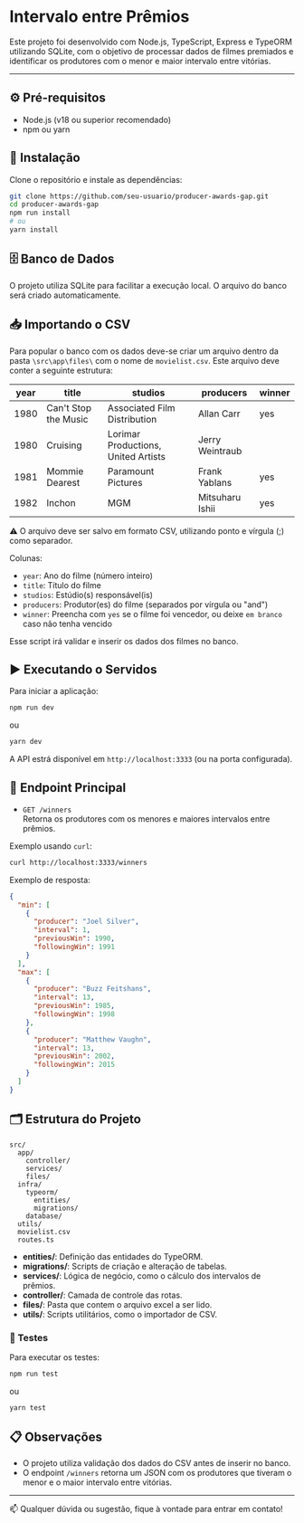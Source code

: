 # Intervalo entre Prêmios

Este projeto foi desenvolvido com Node.js, TypeScript, Express e TypeORM utilizando SQLite, com o objetivo de processar dados de filmes premiados e identificar os produtores com o menor e maior intervalo entre vitórias.

---

## ⚙️ Pré-requisitos

- Node.js (v18 ou superior recomendado)
- npm ou yarn

## 🚀 Instalação

Clone o repositório e instale as dependências:

```bash
git clone https://github.com/seu-usuario/producer-awards-gap.git
cd producer-awards-gap
npm run install
# ou
yarn install
```

## 🗄️ Banco de Dados

O projeto utiliza SQLite para facilitar a execução local. O arquivo do banco será criado automaticamente.

## 📥 Importando o CSV

Para popular o banco com os dados deve-se criar um arquivo dentro da pasta `\src\app\files\` com o nome de `movielist.csv`. Este arquivo deve conter a seguinte estrutura:

| year | title                | studios                             | producers       | winner |
| ---- | -------------------- | ----------------------------------- | --------------- | ------ |
| 1980 | Can't Stop the Music | Associated Film Distribution        | Allan Carr      | yes    |
| 1980 | Cruising             | Lorimar Productions, United Artists | Jerry Weintraub |        |
| 1981 | Mommie Dearest       | Paramount Pictures                  | Frank Yablans   | yes    |
| 1982 | Inchon               | MGM                                 | Mitsuharu Ishii | yes    |

⚠️ O arquivo deve ser salvo em formato CSV, utilizando ponto e vírgula (;) como separador.

Colunas:

- `year`: Ano do filme (número inteiro)
- `title`: Título do filme
- `studios`: Estúdio(s) responsável(is)
- `producers`: Produtor(es) do filme (separados por vírgula ou "and")
- `winner`: Preencha com `yes` se o filme foi vencedor, ou deixe `em branco` caso não tenha vencido

Esse script irá validar e inserir os dados dos filmes no banco.

## ▶️ Executando o Servidos

Para iniciar a aplicação:

```bash
npm run dev
```

ou

```bash
yarn dev
```

A API estrá disponível em `http://localhost:3333` (ou na porta configurada).

## 📡 Endpoint Principal

- `GET /winners`  
  Retorna os produtores com os menores e maiores intervalos entre prêmios.

Exemplo usando `curl`:

```bash
curl http://localhost:3333/winners
```

Exemplo de resposta:

```json
{
  "min": [
    {
      "producer": "Joel Silver",
      "interval": 1,
      "previousWin": 1990,
      "followingWin": 1991
    }
  ],
  "max": [
    {
      "producer": "Buzz Feitshans",
      "interval": 13,
      "previousWin": 1985,
      "followingWin": 1998
    },
    {
      "producer": "Matthew Vaughn",
      "interval": 13,
      "previousWin": 2002,
      "followingWin": 2015
    }
  ]
}
```

## 🗂️ Estrutura do Projeto

```
src/
  app/
    controller/
    services/
    files/
  infra/
    typeorm/
      entities/
      migrations/
    database/
  utils/
  movielist.csv
  routes.ts
```

- **entities/**: Definição das entidades do TypeORM.
- **migrations/**: Scripts de criação e alteração de tabelas.
- **services/**: Lógica de negócio, como o cálculo dos intervalos de prêmios.
- **controller/**: Camada de controle das rotas.
- **files/**: Pasta que contem o arquivo excel a ser lido.
- **utils/**: Scripts utilitários, como o importador de CSV.

### 🔎 Testes

Para executar os testes:

```bash
npm run test
```

ou

```bash
yarn test
```

## 📋 Observações

- O projeto utiliza validação dos dados do CSV antes de inserir no banco.
- O endpoint `/winners` retorna um JSON com os produtores que tiveram o menor e o maior intervalo entre vitórias.

---

📫 Qualquer dúvida ou sugestão, fique à vontade para entrar em contato!
